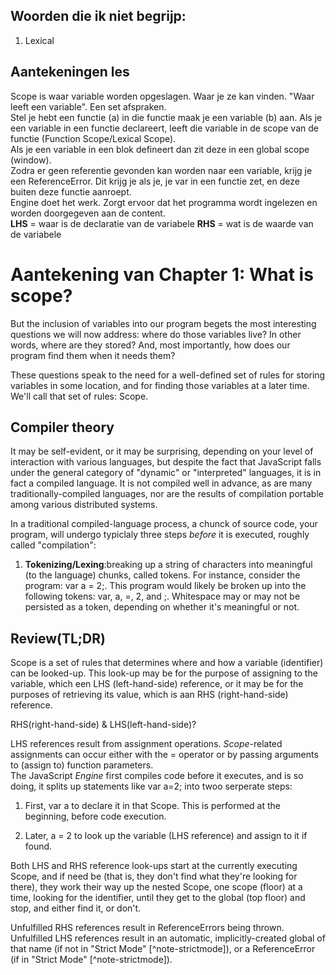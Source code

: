 ## Woorden die ik niet begrijp:
1. Lexical

## Aantekeningen les
Scope is waar variable worden opgeslagen. Waar je ze kan vinden. "Waar leeft een variable". Een set afspraken.  
Stel je hebt een functie (a) in die functie maak je een variable (b) aan. Als je een variable in een functie declareert, leeft die variable in de scope van de functie (Function Scope/Lexical Scope).  
Als je een variable in een blok defineert dan zit deze in een global scope (window).  
Zodra er geen referentie gevonden kan worden naar een variable, krijg je een ReferenceError. Dit krijg je als je, je var in een functie zet, en deze buiten deze functie aanroept.  
Engine doet het werk. Zorgt ervoor dat het programma wordt ingelezen en worden doorgegeven aan de content.  
__LHS__ = waar is de declaratie van de variabele
__RHS__ = wat is de waarde van de variabele

# Aantekening van Chapter 1: What is scope?  
But the inclusion of variables into our program begets the most interesting questions we will now address: where do those variables live? In other words, where are they stored? And,
most importantly, how does our program find them when it needs them?

These questions speak to the need for a well-defined set of rules for storing variables in some location, and for finding those variables at a later time.
We'll call that set of rules: Scope.

## Compiler theory

It may be self-evident, or it may be surprising, depending on your level of interaction with various languages, but despite the fact that JavaScript falls under the general category 
of "dynamic" or "interpreted" languages, it is in fact a compiled language. It is not compiled well in advance, as are many traditionally-compiled languages, nor are the results of 
compilation portable among various distributed systems.

In a traditional compiled-language process, a chunck of source code, your program, will undergo typiclaly three steps *before* it is executed, roughly called "compilation":  
1. __Tokenizing/Lexing__:breaking up a string of characters into meaningful (to the language) chunks, called tokens. For instance, consider the program: var a = 2;. This program would 
likely be broken up into the following tokens: var, a, =, 2, and ;. Whitespace may or may not be persisted as a token, depending on whether it's meaningful or not.



## Review(TL;DR)
Scope is a set of rules that determines where and how a variable (identifier) can be looked-up. This look-up may be for the purpose of assigning to the variable,
which een LHS (left-hand-side) reference, or it may be for the purposes of retrieving its value, which is aan RHS (right-hand-side) reference.

RHS(right-hand-side) & LHS(left-hand-side)?

LHS references result from assignment operations. *Scope*-related assignments can occur either with the = operator or by passing arguments to (assign to) function parameters.  
The JavaScript *Engine* first compiles code before it executes, and is so doing, it splits up statements like var a=2; into twoo serperate steps:  
1. First, var a to declare it in that Scope. This is performed at the beginning, before code execution.

2. Later, a = 2 to look up the variable (LHS reference) and assign to it if found.

Both LHS and RHS reference look-ups start at the currently executing Scope, and if need be (that is, they don't find what they're looking for there), they work their way up the nested Scope, 
one scope (floor) at a time, looking for the identifier, until they get to the global (top floor) and stop, and either find it, or don't.

Unfulfilled RHS references result in ReferenceErrors being thrown. Unfulfilled LHS references result in an automatic, implicitly-created global of that name (if not in "Strict Mode" 
[^note-strictmode]), or a ReferenceError (if in "Strict Mode" [^note-strictmode]).
